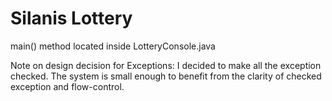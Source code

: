 # Silanis Lottery

main() method located inside LotteryConsole.java

Note on design decision for Exceptions:
I decided to make all the exception checked. The system is small enough to benefit from the clarity of checked exception and flow-control.

